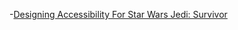 -[Designing Accessibility For Star Wars Jedi: Survivor](https://www.ea.com/games/starwars/jedi/jedi-survivor/news/designing-accessibility-for-star-wars-jedi-survivor)

